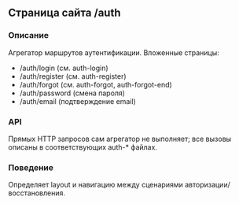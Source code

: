 ## Страница сайта /auth

### Описание
Агрегатор маршрутов аутентификации. Вложенные страницы:
- /auth/login (см. auth-login)
- /auth/register (см. auth-register)
- /auth/forgot (см. auth-forgot, auth-forgot-end)
- /auth/password (смена пароля)
- /auth/email (подтверждение email)

### API
Прямых HTTP запросов сам агрегатор не выполняет; все вызовы описаны в соответствующих auth-* файлах.

### Поведение
Определяет layout и навигацию между сценариями авторизации/восстановления.

